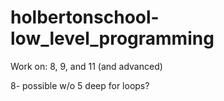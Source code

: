 # holbertonschool-low_level_programming

Work on: 8, 9, and 11 (and advanced)

8- possible w/o 5 deep for loops?
